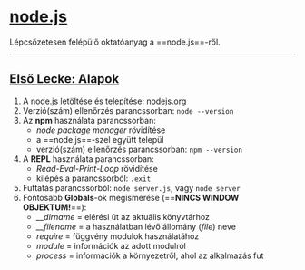 # <ins>node.js<ins>

Lépcsőzetesen felépülő oktatóanyag a ==node.js==-ről.

---

## <ins>Első Lecke: Alapok</ins>

1. A node.js letöltése és telepítése: [nodejs.org](https://nodejs.org/en/)
2. Verzió(szám) ellenőrzés parancssorban: `node --version`
3. Az **npm** használata parancssorban:
    - _node package manager_ rövidítése
    - a ==node.js==-szel együtt települ
    - verzió(szám) ellenőrzés parancssorban: `npm --version`
4. A **REPL** használata parancssorban:
    - _Read-Eval-Print-Loop_ rövidítése
    - kilépés a parancssorból: `.exit`
5. Futtatás parancssorból: `node server.js`, vagy `node server`
6. Fontosabb **Globals**-ok megismerése (==**NINCS WINDOW OBJEKTUM!**==):
    - _\_\_dirname_ = elérési út az aktuális könyvtárhoz
    - _\_\_filename_ = a használatban lévő állomány (_file_) neve
    - _require_ = függvény modulok használatához
    - _module_ = információk az adott modulról
    - _process_ = információk a környezetről, ahol az alkalmazás fut
